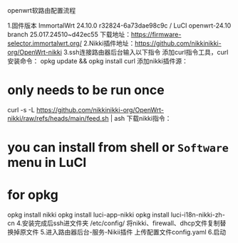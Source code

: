 openwrt软路由配置流程

1.固件版本 ImmortalWrt 24.10.0 r32824-6a73dae98c9c / LuCI openwrt-24.10 branch 25.017.24510~d42ec55
下载地址：https://firmware-selector.immortalwrt.org/
2.Nikki插件地址：https://github.com/nikkinikki-org/OpenWrt-nikki
3.ssh连接路由器后台输入以下指令
添加curl指令工具，curl安装命令：
opkg update && opkg install curl
添加nikki插件源：
# only needs to be run once
curl -s -L https://github.com/nikkinikki-org/OpenWrt-nikki/raw/refs/heads/main/feed.sh | ash
下载nikki指令：
# you can install from shell or `Software` menu in LuCI
# for opkg
opkg install nikki
opkg install luci-app-nikki
opkg install luci-i18n-nikki-zh-cn
4.安装完成后ssh进文件夹
/etc/config/
将nikki、firewall、dhcp文件复制替换掉原文件
5.进入路由器后台-服务-Nikii插件
上传配置文件config.yaml
6.启动
